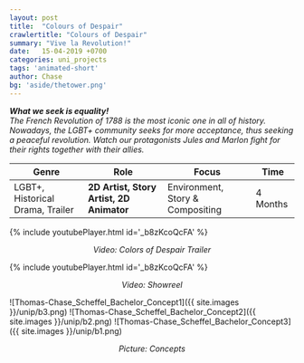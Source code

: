 ```yaml
---
layout: post
title:  "Colours of Despair"
crawlertitle: "Colours of Despair"
summary: "Vive la Revolution!"
date:   15-04-2019 +0700
categories: uni_projects
tags: 'animated-short'
author: Chase
bg: 'aside/thetower.png'
---
```

*__What we seek is equality!__ <br>
The French Revolution of 1788 is the most iconic one in all of history. Nowadays, the LGBT+ community seeks for more acceptance, thus seeking a peaceful revolution. Watch our protagonists Jules and Marlon fight for their rights together with their allies.*

Genre | Role | Focus | Time |
------------ | -------------| -------- |----|
LGBT+, Historical Drama, Trailer | **2D Artist, Story Artist, 2D Animator** | Environment, Story & Compositing | 4 Months |

{% include youtubePlayer.html id='_b8zKcoQcFA' %}
<p align="center"><i> Video: Colors of Despair Trailer </i></p> 

{% include youtubePlayer.html id='_b8zKcoQcFA' %}
<p align="center"><i> Video: Showreel </i></p> 

![Thomas-Chase_Scheffel_Bachelor_Concept1]({{ site.images }}/unip/b3.png)
![Thomas-Chase_Scheffel_Bachelor_Concept2]({{ site.images }}/unip/b2.png)
![Thomas-Chase_Scheffel_Bachelor_Concept3]({{ site.images }}/unip/b1.png)
<p align="center"><i>Picture: Concepts </i></p>
